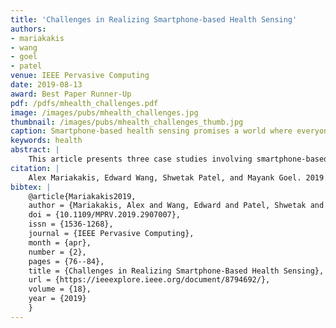 ```yaml
---
title: 'Challenges in Realizing Smartphone-based Health Sensing'
authors: 
- mariakakis
- wang
- goel
- patel
venue: IEEE Pervasive Computing
date: 2019-08-13
award: Best Paper Runner-Up
pdf: /pdfs/mhealth_challenges.pdf
image: /images/pubs/mhealth_challenges.jpg
thumbnail: /images/pubs/mhealth_challenges_thumb.jpg
caption: Smartphone-based health sensing promises a world where everyone has easy access to medical screening, but how far away are we from that vision?
keywords: health
abstract: |
    This article presents three case studies involving smartphone-based health sensing projects undertaken by our team. We highlight key challenges that we have encountered while advancing these projects beyond their pilot stages and propose potential directions for engineers, manufacturers, and researchers to address such challenges in the future.
citation: |
    Alex Mariakakis, Edward Wang, Shwetak Patel, and Mayank Goel. 2019. Challenges in Realizing Smartphone-Based Health Sensing. IEEE Pervasive Computing 18, 2: 76–84. https://doi.org/10.1109/MPRV.2019.2907007
bibtex: |
    @article{Mariakakis2019,
    author = {Mariakakis, Alex and Wang, Edward and Patel, Shwetak and Goel, Mayank},
    doi = {10.1109/MPRV.2019.2907007},
    issn = {1536-1268},
    journal = {IEEE Pervasive Computing},
    month = {apr},
    number = {2},
    pages = {76--84},
    title = {Challenges in Realizing Smartphone-Based Health Sensing},
    url = {https://ieeexplore.ieee.org/document/8794692/},
    volume = {18},
    year = {2019}
    }
---
```

